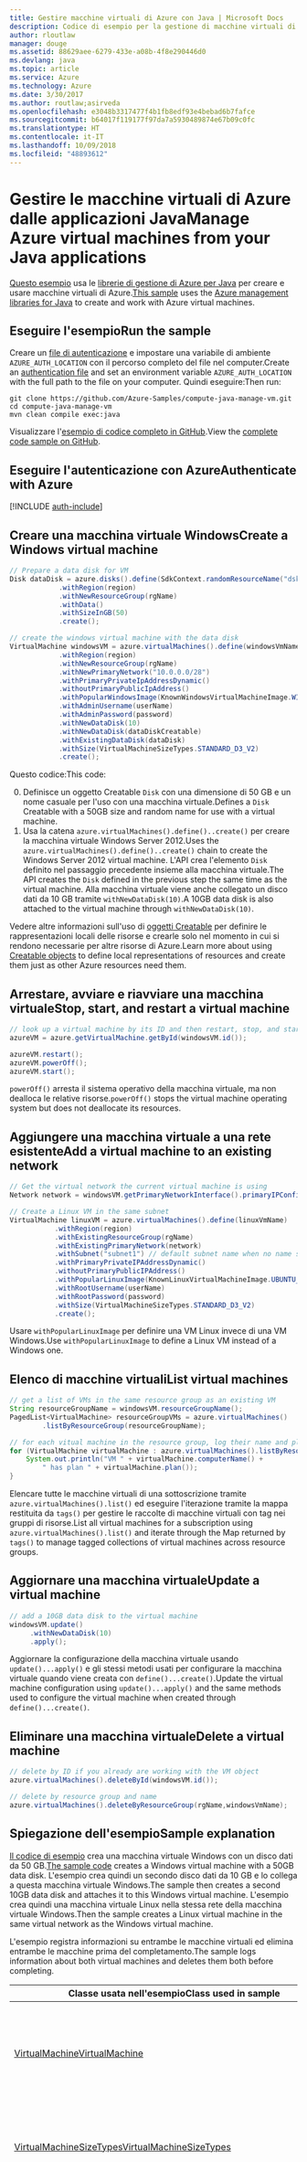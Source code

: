 ```yaml
---
title: Gestire macchine virtuali di Azure con Java | Microsoft Docs
description: Codice di esempio per la gestione di macchine virtuali di Azure con Azure SDK per Java
author: rloutlaw
manager: douge
ms.assetid: 88629aee-6279-433e-a08b-4f8e290446d0
ms.devlang: java
ms.topic: article
ms.service: Azure
ms.technology: Azure
ms.date: 3/30/2017
ms.author: routlaw;asirveda
ms.openlocfilehash: e3048b3317477f4b1fb8edf93e4bebad6b7fafce
ms.sourcegitcommit: b64017f119177f97da7a5930489874e67b09c0fc
ms.translationtype: HT
ms.contentlocale: it-IT
ms.lasthandoff: 10/09/2018
ms.locfileid: "48893612"
---
```

# <a name="manage-azure-virtual-machines-from-your-java-applications"></a><span data-ttu-id="5523a-103">Gestire le macchine virtuali di Azure dalle applicazioni Java</span><span class="sxs-lookup"><span data-stu-id="5523a-103">Manage Azure virtual machines from your Java applications</span></span>

<span data-ttu-id="5523a-104">[Questo esempio](https://github.com/Azure-Samples/compute-java-manage-vm/) usa le [librerie di gestione di Azure per Java](https://github.com/Azure/azure-sdk-for-java) per creare e usare macchine virtuali di Azure.</span><span class="sxs-lookup"><span data-stu-id="5523a-104">[This sample](https://github.com/Azure-Samples/compute-java-manage-vm/) uses the [Azure management libraries for Java](https://github.com/Azure/azure-sdk-for-java) to create and work with Azure virtual machines.</span></span>

## <a name="run-the-sample"></a><span data-ttu-id="5523a-105">Eseguire l'esempio</span><span class="sxs-lookup"><span data-stu-id="5523a-105">Run the sample</span></span>

<span data-ttu-id="5523a-106">Creare un [file di autenticazione](https://github.com/Azure/azure-sdk-for-java/blob/master/AUTH.md) e impostare una variabile di ambiente `AZURE_AUTH_LOCATION` con il percorso completo del file nel computer.</span><span class="sxs-lookup"><span data-stu-id="5523a-106">Create an [authentication file](https://github.com/Azure/azure-sdk-for-java/blob/master/AUTH.md) and set an environment variable `AZURE_AUTH_LOCATION` with the full path to the file on your computer.</span></span> <span data-ttu-id="5523a-107">Quindi eseguire:</span><span class="sxs-lookup"><span data-stu-id="5523a-107">Then run:</span></span>

```
git clone https://github.com/Azure-Samples/compute-java-manage-vm.git
cd compute-java-manage-vm
mvn clean compile exec:java
```

<span data-ttu-id="5523a-108">Visualizzare l'[esempio di codice completo in GitHub](https://github.com/Azure-Samples/compute-java-manage-vm/blob/master/src/main/java/com/microsoft/azure/management/compute/samples/ManageVirtualMachine.java).</span><span class="sxs-lookup"><span data-stu-id="5523a-108">View the [complete code sample on GitHub](https://github.com/Azure-Samples/compute-java-manage-vm/blob/master/src/main/java/com/microsoft/azure/management/compute/samples/ManageVirtualMachine.java).</span></span>

## <a name="authenticate-with-azure"></a><span data-ttu-id="5523a-109">Eseguire l'autenticazione con Azure</span><span class="sxs-lookup"><span data-stu-id="5523a-109">Authenticate with Azure</span></span>

[!INCLUDE [auth-include](includes/java-auth-include.md)]

## <a name="create-a-windows-virtual-machine"></a><span data-ttu-id="5523a-110">Creare una macchina virtuale Windows</span><span class="sxs-lookup"><span data-stu-id="5523a-110">Create a Windows virtual machine</span></span>

```java
// Prepare a data disk for VM
Disk dataDisk = azure.disks().define(SdkContext.randomResourceName("dsk", 30))
            .withRegion(region)
            .withNewResourceGroup(rgName)
            .withData()
            .withSizeInGB(50)
            .create();

// create the windows virtual machine with the data disk            
VirtualMachine windowsVM = azure.virtualMachines().define(windowsVmName)
            .withRegion(region)
            .withNewResourceGroup(rgName)
            .withNewPrimaryNetwork("10.0.0.0/28")
            .withPrimaryPrivateIpAddressDynamic()
            .withoutPrimaryPublicIpAddress()
            .withPopularWindowsImage(KnownWindowsVirtualMachineImage.WINDOWS_SERVER_2012_R2_DATACENTER)
            .withAdminUsername(userName)
            .withAdminPassword(password)
            .withNewDataDisk(10)
            .withNewDataDisk(dataDiskCreatable)
            .withExistingDataDisk(dataDisk)
            .withSize(VirtualMachineSizeTypes.STANDARD_D3_V2)
            .create();
```

<span data-ttu-id="5523a-111">Questo codice:</span><span class="sxs-lookup"><span data-stu-id="5523a-111">This code:</span></span>   

0. <span data-ttu-id="5523a-112">Definisce un oggetto Creatable `Disk` con una dimensione di 50 GB e un nome casuale per l'uso con una macchina virtuale.</span><span class="sxs-lookup"><span data-stu-id="5523a-112">Defines a `Disk` Creatable with a 50GB size and random name for use with a virtual machine.</span></span>
0. <span data-ttu-id="5523a-113">Usa la catena `azure.virtualMachines().define()..create()` per creare la macchina virtuale Windows Server 2012.</span><span class="sxs-lookup"><span data-stu-id="5523a-113">Uses the `azure.virtualMachines().define()..create()` chain to create the Windows Server 2012 virtual machine.</span></span> <span data-ttu-id="5523a-114">L'API crea l'elemento `Disk` definito nel passaggio precedente insieme alla macchina virtuale.</span><span class="sxs-lookup"><span data-stu-id="5523a-114">The API creates the `Disk` defined in the previous step the same time as the virtual machine.</span></span> <span data-ttu-id="5523a-115">Alla macchina virtuale viene anche collegato un disco dati da 10 GB tramite `withNewDataDisk(10)`.</span><span class="sxs-lookup"><span data-stu-id="5523a-115">A 10GB data disk is also attached to the virtual machine through `withNewDataDisk(10)`.</span></span>

<span data-ttu-id="5523a-116">Vedere altre informazioni sull'uso di [oggetti<T> Creatable](java-sdk-azure-concepts.md#Creatables) per definire le rappresentazioni locali delle risorse e crearle solo nel momento in cui si rendono necessarie per altre risorse di Azure.</span><span class="sxs-lookup"><span data-stu-id="5523a-116">Learn more about using [Creatable<T> objects](java-sdk-azure-concepts.md#Creatables) to define local representations of resources and create them just as other Azure resources need them.</span></span>

## <a name="stop-start-and-restart-a-virtual-machine"></a><span data-ttu-id="5523a-117">Arrestare, avviare e riavviare una macchina virtuale</span><span class="sxs-lookup"><span data-stu-id="5523a-117">Stop, start, and restart a virtual machine</span></span>

```java
// look up a virtual machine by its ID and then restart, stop, and start it
azureVM = azure.getVirtualMachine.getById(windowsVM.id());

azureVM.restart();
azureVM.powerOff();
azureVM.start();
```

<span data-ttu-id="5523a-118">`powerOff()` arresta il sistema operativo della macchina virtuale, ma non dealloca le relative risorse.</span><span class="sxs-lookup"><span data-stu-id="5523a-118">`powerOff()` stops the virtual machine operating system but does not deallocate its resources.</span></span>

## <a name="add-a-virtual-machine-to-an-existing-network"></a><span data-ttu-id="5523a-119">Aggiungere una macchina virtuale a una rete esistente</span><span class="sxs-lookup"><span data-stu-id="5523a-119">Add a virtual machine to an existing network</span></span>

```java
// Get the virtual network the current virtual machine is using
Network network = windowsVM.getPrimaryNetworkInterface().primaryIPConfiguration().getNetwork();

// Create a Linux VM in the same subnet
VirtualMachine linuxVM = azure.virtualMachines().define(linuxVmName)
           .withRegion(region)
           .withExistingResourceGroup(rgName)
           .withExistingPrimaryNetwork(network)
           .withSubnet("subnet1") // default subnet name when no name specified at creation
           .withPrimaryPrivateIPAddressDynamic()
           .withoutPrimaryPublicIPAddress()
           .withPopularLinuxImage(KnownLinuxVirtualMachineImage.UBUNTU_SERVER_16_04_LTS)
           .withRootUsername(userName)
           .withRootPassword(password)
           .withSize(VirtualMachineSizeTypes.STANDARD_D3_V2)
           .create();
```

<span data-ttu-id="5523a-120">Usare `withPopularLinuxImage` per definire una VM Linux invece di una VM Windows.</span><span class="sxs-lookup"><span data-stu-id="5523a-120">Use `withPopularLinuxImage` to define a Linux VM instead of a Windows one.</span></span>


## <a name="list-virtual-machines"></a><span data-ttu-id="5523a-121">Elenco di macchine virtuali</span><span class="sxs-lookup"><span data-stu-id="5523a-121">List virtual machines</span></span>

```java
// get a list of VMs in the same resource group as an existing VM
String resourceGroupName = windowsVM.resourceGroupName();
PagedList<VirtualMachine> resourceGroupVMs = azure.virtualMachines()
        .listByResourceGroup(resourceGroupName); 

// for each vitual machine in the resource group, log their name and plan
for (VirtualMachine virtualMachine : azure.virtualMachines().listByResourceGroup(resourceGroupName)) {
    System.out.println("VM " + virtualMachine.computerName() + 
        " has plan " + virtualMachine.plan());
}
```

<span data-ttu-id="5523a-122">Elencare tutte le macchine virtuali di una sottoscrizione tramite `azure.virtualMachines().list()` ed eseguire l'iterazione tramite la mappa restituita da `tags()` per gestire le raccolte di macchine virtuali con tag nei gruppi di risorse.</span><span class="sxs-lookup"><span data-stu-id="5523a-122">List all virtual machines for a subscription using `azure.virtualMachines().list()` and iterate through the Map returned by `tags()` to manage tagged collections of virtual machines across resource groups.</span></span>

## <a name="update-a-virtual-machine"></a><span data-ttu-id="5523a-123">Aggiornare una macchina virtuale</span><span class="sxs-lookup"><span data-stu-id="5523a-123">Update a virtual machine</span></span>

```java
// add a 10GB data disk to the virtual machine
windowsVM.update()
     .withNewDataDisk(10)
     .apply();
```

<span data-ttu-id="5523a-124">Aggiornare la configurazione della macchina virtuale usando `update()...apply()` e gli stessi metodi usati per configurare la macchina virtuale quando viene creata con `define()...create()`.</span><span class="sxs-lookup"><span data-stu-id="5523a-124">Update the virtual machine configuration using `update()...apply()` and the same methods used to configure the virtual machine when created through `define()...create()`.</span></span>

## <a name="delete-a-virtual-machine"></a><span data-ttu-id="5523a-125">Eliminare una macchina virtuale</span><span class="sxs-lookup"><span data-stu-id="5523a-125">Delete a virtual machine</span></span>

```java
// delete by ID if you already are working with the VM object
azure.virtualMachines().deleteById(windowsVM.id());

// delete by resource group and name
azure.virtualMachines().deleteByResourceGroup(rgName,windowsVmName);
```

## <a name="sample-explanation"></a><span data-ttu-id="5523a-126">Spiegazione dell'esempio</span><span class="sxs-lookup"><span data-stu-id="5523a-126">Sample explanation</span></span>

<span data-ttu-id="5523a-127">[Il codice di esempio](https://github.com/Azure-Samples/compute-java-manage-vm/blob/master/src/main/java/com/microsoft/azure/management/compute/samples/ManageVirtualMachine.java) crea una macchina virtuale Windows con un disco dati da 50 GB.</span><span class="sxs-lookup"><span data-stu-id="5523a-127">[The sample code](https://github.com/Azure-Samples/compute-java-manage-vm/blob/master/src/main/java/com/microsoft/azure/management/compute/samples/ManageVirtualMachine.java) creates a Windows virtual machine with a 50GB data disk.</span></span> <span data-ttu-id="5523a-128">L'esempio crea quindi un secondo disco dati da 10 GB e lo collega a questa macchina virtuale Windows.</span><span class="sxs-lookup"><span data-stu-id="5523a-128">The sample then creates a second 10GB data disk and attaches it to this Windows virtual machine.</span></span>
<span data-ttu-id="5523a-129">L'esempio crea quindi una macchina virtuale Linux nella stessa rete della macchina virtuale Windows.</span><span class="sxs-lookup"><span data-stu-id="5523a-129">Then the sample creates a Linux virtual machine in the same virtual network as the Windows virtual machine.</span></span>

<span data-ttu-id="5523a-130">L'esempio registra informazioni su entrambe le macchine virtuali ed elimina entrambe le macchine prima del completamento.</span><span class="sxs-lookup"><span data-stu-id="5523a-130">The sample logs information about both virtual machines and deletes them both before completing.</span></span>

| <span data-ttu-id="5523a-131">Classe usata nell'esempio</span><span class="sxs-lookup"><span data-stu-id="5523a-131">Class used in sample</span></span> | <span data-ttu-id="5523a-132">Note</span><span class="sxs-lookup"><span data-stu-id="5523a-132">Notes</span></span>
|-------|-------|
| [<span data-ttu-id="5523a-133">VirtualMachine</span><span class="sxs-lookup"><span data-stu-id="5523a-133">VirtualMachine</span></span>](https://docs.microsoft.com/java/api/com.microsoft.azure.management.compute._virtual_machine) | <span data-ttu-id="5523a-134">Eseguire query sulle proprietà e gestire lo stato delle macchine virtuali.</span><span class="sxs-lookup"><span data-stu-id="5523a-134">Query properties and manage state of virtual machines.</span></span> <span data-ttu-id="5523a-135">I risultati vengono recuperati sotto forma di elenco con `azure.virtualMachines().list()` o per nome o ID `azure.virtualMachines().getByResourceGroup()`</span><span class="sxs-lookup"><span data-stu-id="5523a-135">Retrieved in list form  with`azure.virtualMachines().list()` or by name or ID `azure.virtualMachines().getByResourceGroup()`</span></span>
| [<span data-ttu-id="5523a-136">VirtualMachineSizeTypes</span><span class="sxs-lookup"><span data-stu-id="5523a-136">VirtualMachineSizeTypes</span></span>](https://docs.microsoft.com/java/api/com.microsoft.azure.management.compute._virtual_machine_size_types) | <span data-ttu-id="5523a-137">Classe con valori statici che eseguono il mapping a [opzioni relative alle dimensioni delle macchine virtuali](https://azure.microsoft.com/pricing/details/virtual-machines/linux/), usata per il metodo `withSize()` per definire le risorse allocate alla macchina virtuale.</span><span class="sxs-lookup"><span data-stu-id="5523a-137">Class with static values that map to [virtual machine size options](https://azure.microsoft.com/pricing/details/virtual-machines/linux/), used by the `withSize()` method to define the resources allocated to the VM.</span></span>
| [<span data-ttu-id="5523a-138">Disco</span><span class="sxs-lookup"><span data-stu-id="5523a-138">Disk</span></span>](https://docs.microsoft.com/java/api/com.microsoft.azure.management.compute._disk) | <span data-ttu-id="5523a-139">Creare un disco per archiviare i dati usando `withData()` o l'immagine del sistema operativo con il metodo `withLinux` o `withWindows` appropriato quando si definisce il disco.</span><span class="sxs-lookup"><span data-stu-id="5523a-139">Create a disk to store data using `withData()` or operating system image using the appropriate `withLinux` or `withWindows` method when defining the disk.</span></span> <span data-ttu-id="5523a-140">Collegare i dischi alle macchine virtuali al momento della creazione (`using withNewDataDisk` o `withExistingDataDisk`) oppure dopo usando `update()..apply()` sull'oggetto VirtualMachine.</span><span class="sxs-lookup"><span data-stu-id="5523a-140">Attach disks to virtual machines either at the time of creation (`using withNewDataDisk` or `withExistingDataDisk`) or after creation by `update()..apply()` on the VirtualMachine object.</span></span>
| [<span data-ttu-id="5523a-141">DiskSkuTypes</span><span class="sxs-lookup"><span data-stu-id="5523a-141">DiskSkuTypes</span></span>](https://docs.microsoft.com/java/api/com.microsoft.azure.management.compute._disk_sku_types) | <span data-ttu-id="5523a-142">Classe con valori statici per definire un disco con un piano di archiviazione Standard o [Premium](https://docs.microsoft.com/azure/storage/storage-premium-storage).</span><span class="sxs-lookup"><span data-stu-id="5523a-142">Class with static values to define a disk with a standard or [premium](https://docs.microsoft.com/azure/storage/storage-premium-storage) storage plan.</span></span>
| [<span data-ttu-id="5523a-143">KnownLinuxVirtualMachineImage</span><span class="sxs-lookup"><span data-stu-id="5523a-143">KnownLinuxVirtualMachineImage</span></span>](https://docs.microsoft.com/java/api/com.microsoft.azure.management.compute._known_linux_virtual_machine_image) | <span data-ttu-id="5523a-144">Classe con un set di opzioni di macchine virtuali Linux per l'uso con il metodo `withPopularLinuxImage()` durante la definizione di una macchina virtuale.</span><span class="sxs-lookup"><span data-stu-id="5523a-144">Class with a set of Linux virtual machine options for use with the `withPopularLinuxImage()` method when defining a virtual machine.</span></span>
| [<span data-ttu-id="5523a-145">KnownWindowsVirtualMachineImage</span><span class="sxs-lookup"><span data-stu-id="5523a-145">KnownWindowsVirtualMachineImage</span></span>](https://docs.microsoft.com/java/api/com.microsoft.azure.management.compute._known_windows_virtual_machine_image) | <span data-ttu-id="5523a-146">Classe con un set di opzioni di immagini di macchine virtuali Windows per l'uso con il metodo `withPopularWindowsImage()` durante la definizione di una macchina virtuale.</span><span class="sxs-lookup"><span data-stu-id="5523a-146">Class with a set of Windows virtual machine image options for use with the `withPopularWindowsImage()` method when defining a virtual machine.</span></span>

## <a name="next-steps"></a><span data-ttu-id="5523a-147">Passaggi successivi</span><span class="sxs-lookup"><span data-stu-id="5523a-147">Next steps</span></span>

[!INCLUDE [next-steps](includes/java-next-steps.md)]